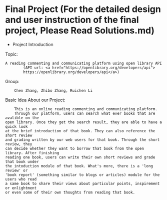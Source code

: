 # Final Project (For the detailed design and user instruction of the final project, Please Read Solutions.md)
 - Project Introduction

Topic: 	

	A reading commenting and communicating platform using open library API
			(API url: <a href="https://openlibrary.org/developers/api">
            https://openlibrary.org/developers/api</a>)

Group:

		Chen Zhang, Zhibo Zhang, Ruichen Li


Basic Idea About our Project:

		This is an online reading commenting and communicating platform.
		Through our platform, users can search what ever books that are avalible on the
	open library. Once they get the search result, they are able to have a quick look
	at the brief introduction of that book. They can also reference the short review
	and grading written by our web users for that book. Through the short review, they
	can decide whether they want to borrow that book from the open library. After finishing
	reading one book, users can write their own short reviews and grade that book under
	the intoduction module of that book. What's more, there is a 'long review' or
	'book report' (something similar to blogs or articles) module for the users who read
	a same book to share their views about particular points, inspirement or enlightment
	or even some of their own thoughts from reading that book.

